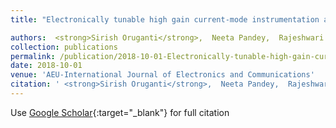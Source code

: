 ```yaml
---
title: "Electronically tunable high gain current-mode instrumentation amplifier"

authors:  <strong>Sirish Oruganti</strong>,  Neeta Pandey,  Rajeshwari Pandey
collection: publications
permalink: /publication/2018-10-01-Electronically-tunable-high-gain-current-mode-instrumentation-amplifier
date: 2018-10-01
venue: 'AEU-International Journal of Electronics and Communications'
citation: ' <strong>Sirish Oruganti</strong>,  Neeta Pandey,  Rajeshwari Pandey, &quot;Electronically tunable high gain current-mode instrumentation amplifier.&quot; AEU-International Journal of Electronics and Communications, 2018.'
---
```

Use [Google Scholar](https://scholar.google.com/scholar?q=Electronically+tunable+high+gain+current+mode+instrumentation+amplifier){:target="_blank"} for full citation